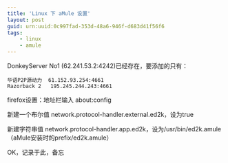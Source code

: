 ```yaml
---
title: 'Linux 下 aMule 设置'
layout: post
guid: urn:uuid:0c997fad-353d-48a6-946f-d683d41f56f6
tags:
    - linux
    - amule
---
```


DonkeyServer No1 (62.241.53.2:4242)已经存在，要添加的只有：

    华语P2P源动力  61.152.93.254:4661
    Razorback 2   195.245.244.243:4661

firefox设置：地址栏输入 about:config

新建一个布尔值 network.protocol-handler.external.ed2k，设为true

新建字符串值 network.protocol-handler.app.ed2k，设为/usr/bin/ed2k.amule（aMule安装时的prefix/ed2k.amule）

OK，记录于此，备忘

